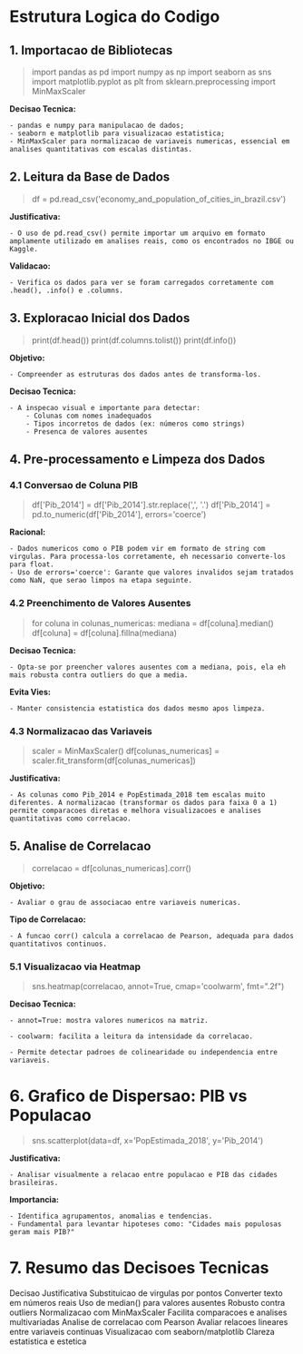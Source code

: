 # Estrutura Logica do Codigo  

## 1. Importacao de Bibliotecas
> import pandas as pd
> import numpy as np
> import seaborn as sns
> import matplotlib.pyplot as plt
> from sklearn.preprocessing import MinMaxScaler

**Decisao Tecnica:** 

    - pandas e numpy para manipulacao de dados;
    - seaborn e matplotlib para visualizacao estatistica;
    - MinMaxScaler para normalizacao de variaveis numericas, essencial em analises quantitativas com escalas distintas.

## 2. Leitura da Base de Dados
> df = pd.read_csv('economy_and_population_of_cities_in_brazil.csv')

**Justificativa:** 

    - O uso de pd.read_csv() permite importar um arquivo em formato amplamente utilizado em analises reais, como os encontrados no IBGE ou Kaggle.

**Validacao:** 

    - Verifica os dados para ver se foram carregados corretamente com .head(), .info() e .columns.

## 3. Exploracao Inicial dos Dados
> print(df.head())
> print(df.columns.tolist())
> print(df.info())

**Objetivo:** 

    - Compreender as estruturas dos dados antes de transforma-los.

**Decisao Tecnica:** 

    - A inspecao visual e importante para detectar:
        - Colunas com nomes inadequados
        - Tipos incorretos de dados (ex: números como strings)
        - Presenca de valores ausentes

## 4. Pre-processamento e Limpeza dos Dados
### 4.1 Conversao de Coluna PIB
> df['Pib_2014'] = df['Pib_2014'].str.replace(',', '.')
> df['Pib_2014'] = pd.to_numeric(df['Pib_2014'], errors='coerce')

**Racional:**

    - Dados numericos como o PIB podem vir em formato de string com virgulas. Para processa-los corretamente, eh necessario converte-los para float.
    - Uso de errors='coerce': Garante que valores invalidos sejam tratados como NaN, que serao limpos na etapa seguinte.

### 4.2 Preenchimento de Valores Ausentes
> for coluna in colunas_numericas:
    mediana = df[coluna].median()
    df[coluna] = df[coluna].fillna(mediana)

**Decisao Tecnica:** 

    - Opta-se por preencher valores ausentes com a mediana, pois, ela eh mais robusta contra outliers do que a media.

**Evita Vies:** 

    - Manter consistencia estatistica dos dados mesmo apos limpeza.

### 4.3 Normalizacao das Variaveis
> scaler = MinMaxScaler()
> df[colunas_numericas] = scaler.fit_transform(df[colunas_numericas])

**Justificativa:** 

    - As colunas como Pib_2014 e PopEstimada_2018 tem escalas muito diferentes. A normalizacao (transformar os dados para faixa 0 a 1) permite comparacoes diretas e melhora visualizacoes e analises quantitativas como correlacao.

## 5. Analise de Correlacao
> correlacao = df[colunas_numericas].corr()

**Objetivo:** 

    - Avaliar o grau de associacao entre variaveis numericas.

**Tipo de Correlacao:** 

    - A funcao corr() calcula a correlacao de Pearson, adequada para dados quantitativos continuos.

### 5.1 Visualizacao via Heatmap
> sns.heatmap(correlacao, annot=True, cmap='coolwarm', fmt=".2f")

**Decisao Tecnica:**

    - annot=True: mostra valores numericos na matriz.

    - coolwarm: facilita a leitura da intensidade da correlacao.

    - Permite detectar padroes de colinearidade ou independencia entre variaveis.

# 6. Grafico de Dispersao: PIB vs Populacao
> sns.scatterplot(data=df, x='PopEstimada_2018', y='Pib_2014')

**Justificativa:**

    - Analisar visualmente a relacao entre populacao e PIB das cidades brasileiras.

**Importancia:**

    - Identifica agrupamentos, anomalias e tendencias.
    - Fundamental para levantar hipoteses como: "Cidades mais populosas geram mais PIB?"

# 7. Resumo das Decisoes Tecnicas

Decisao	                                    Justificativa
Substituicao de virgulas por pontos	        Converter texto em números reais
Uso de median() para valores ausentes	    Robusto contra outliers
Normalizacao com MinMaxScaler	            Facilita comparacoes e analises multivariadas
Analise de correlacao com Pearson	        Avaliar relacoes lineares entre variaveis continuas
Visualizacao com seaborn/matplotlib	        Clareza estatistica e estetica